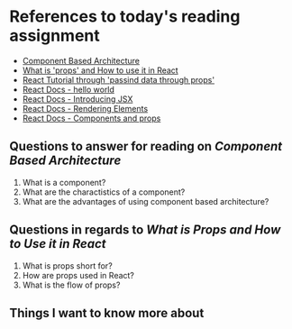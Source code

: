 # References to today's reading assignment

- [Component Based Architecture](https://www.tutorialspoint.com/software_architecture_design/component_based_architecture.htm)
- [What is 'props' and How to use it in React](https://itnext.io/what-is-props-and-how-to-use-it-in-react-da307f500da0#:~:text=%E2%80%9CProps%E2%80%9D%20is%20a%20special%20keyword,way%20from%20parent%20to%20child)
- [React Tutorial through 'passind data through props'](https://reactjs.org/tutorial/tutorial.html)
- [React Docs - hello world](https://reactjs.org/docs/hello-world.html)
- [React Docs - Introducing JSX](https://reactjs.org/docs/introducing-jsx.html)
- [React Docs - Rendering Elements](https://reactjs.org/docs/rendering-elements.html)
- [React Docs - Components and props](https://reactjs.org/docs/components-and-props.html)

## Questions to answer for reading on _Component Based Architecture_

1. What is a component?
2. What are the charactistics of a component?
3. What are the advantages of using component based architecture?

## Questions in regards to _What is Props and How to Use it in React_

1. What is props short for?
2. How are props used in React?
3. What is the flow of props?

## Things I want to know more about
